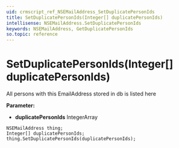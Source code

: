 ```yaml
---
uid: crmscript_ref_NSEMailAddress_SetDuplicatePersonIds
title: SetDuplicatePersonIds(Integer[] duplicatePersonIds)
intellisense: NSEMailAddress.SetDuplicatePersonIds
keywords: NSEMailAddress, GetDuplicatePersonIds
so.topic: reference
---
```


# SetDuplicatePersonIds(Integer[] duplicatePersonIds)

All persons with this EmailAddress stored in db is listed here

**Parameter:** 
 - **duplicatePersonIds** IntegerArray

```crmscript
NSEMailAddress thing;
Integer[] duplicatePersonIds;
thing.SetDuplicatePersonIds(duplicatePersonIds);
```


